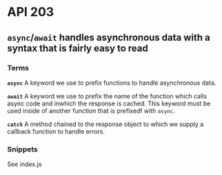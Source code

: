 # API 203
## `async`/`await` handles asynchronous data with a syntax that is fairly easy to read

### Terms

**`async`**
A keyword we use to prefix functions to handle asynchronous data.

**`await`**
A keyword we use to prefix the name of the function which calls async code and inwhich the response is cached. This keyword must be used inside of another function that is prefixedf with `async`.

**`catch`**
A method chained to the response object to which we supply a callback function to handle errors.

### Snippets
See index.js